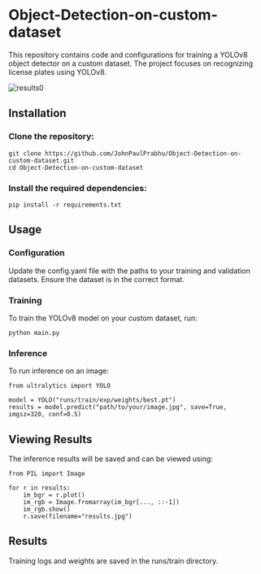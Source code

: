 # Object-Detection-on-custom-dataset
This repository contains code and configurations for training a YOLOv8 object detector on a custom dataset. The project focuses on recognizing license plates using YOLOv8.

![results0](https://github.com/JohnPaulPrabhu/Object-Detection-On-Custom-Dataset/assets/26264448/111c25fd-bb49-4d20-8eda-0ac3c3219d12)

## Installation
### Clone the repository:

```
git clone https://github.com/JohnPaulPrabhu/Object-Detection-on-custom-dataset.git
cd Object-Detection-on-custom-dataset
```
### Install the required dependencies:
```
pip install -r requirements.txt
```

## Usage
### Configuration
Update the config.yaml file with the paths to your training and validation datasets. Ensure the dataset is in the correct format.

### Training
To train the YOLOv8 model on your custom dataset, run:
```
python main.py
```
### Inference
To run inference on an image:
```
from ultralytics import YOLO

model = YOLO("runs/train/exp/weights/best.pt")
results = model.predict("path/to/your/image.jpg", save=True, imgsz=320, conf=0.5)
```
## Viewing Results
The inference results will be saved and can be viewed using:
```
from PIL import Image

for r in results:
    im_bgr = r.plot()
    im_rgb = Image.fromarray(im_bgr[..., ::-1])
    im_rgb.show()
    r.save(filename="results.jpg")
```
## Results
Training logs and weights are saved in the runs/train directory.
